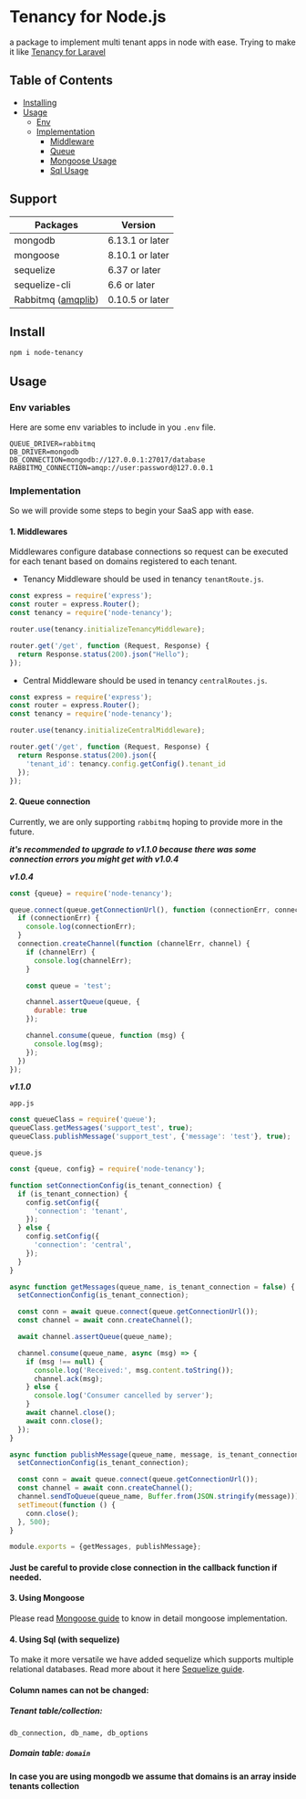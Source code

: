 # Tenancy for Node.js

a package to implement multi tenant apps in node with ease.
Trying to make it like [Tenancy for Laravel](https://tenancyforlaravel.com)

## Table of Contents

- [Installing](#install)
- [Usage](#usage)
    - [Env](#env-variables)
    - [Implementation](#implementation)
        - [Middleware](#1-middlewares)
        - [Queue](#2-queue-connection)
        - [Mongoose Usage](#3-using-mongoose)
        - [Sql Usage](#4-using-sql-with-sequelize)

## Support

| **Packages**                                                | **Version**     |
|-------------------------------------------------------------|-----------------|
| mongodb                                                     | 6.13.1 or later |
| mongoose                                                    | 8.10.1 or later |
| sequelize                                                   | 6.37 or later   |
| sequelize-cli                                               | 6.6 or later    |
| Rabbitmq ([amqplib](https://www.npmjs.com/package/amqplib)) | 0.10.5 or later |

## Install

```bash
npm i node-tenancy
```

## Usage

### Env variables

Here are some env variables to include in you `.env` file.

```dotenv
QUEUE_DRIVER=rabbitmq
DB_DRIVER=mongodb
DB_CONNECTION=mongodb://127.0.0.1:27017/database
RABBITMQ_CONNECTION=amqp://user:password@127.0.0.1
```

### Implementation

So we will provide some steps to begin your SaaS app with ease.

#### 1. Middlewares

Middlewares configure database connections so request can be executed
for each tenant based on domains registered to each tenant.

* Tenancy Middleware should be used in tenancy `tenantRoute.js`.

```js
const express = require('express');
const router = express.Router();
const tenancy = require('node-tenancy');

router.use(tenancy.initializeTenancyMiddleware);

router.get('/get', function (Request, Response) {
  return Response.status(200).json("Hello");
});
```

* Central Middleware should be used in tenancy `centralRoutes.js`.

```js
const express = require('express');
const router = express.Router();
const tenancy = require('node-tenancy');

router.use(tenancy.initializeCentralMiddleware);

router.get('/get', function (Request, Response) {
  return Response.status(200).json({
    'tenant_id': tenancy.config.getConfig().tenant_id
  });
});
```

#### 2. Queue connection

Currently, we are only supporting `rabbitmq` hoping to provide
more in the future.

***it's recommended to upgrade to v1.1.0 because there was some connection
errors you might get with v1.0.4***

***v1.0.4***

```js
const {queue} = require('node-tenancy');

queue.connect(queue.getConnectionUrl(), function (connectionErr, connection) {
  if (connectionErr) {
    console.log(connectionErr);
  }
  connection.createChannel(function (channelErr, channel) {
    if (channelErr) {
      console.log(channelErr);
    }

    const queue = 'test';

    channel.assertQueue(queue, {
      durable: true
    });

    channel.consume(queue, function (msg) {
      console.log(msg);
    });
  })
});
```

***v1.1.0***

`app.js`

```js
const queueClass = require('queue');
queueClass.getMessages('support_test', true);
queueClass.publishMessage('support_test', {'message': 'test'}, true);
```

`queue.js`

```js
const {queue, config} = require('node-tenancy');

function setConnectionConfig(is_tenant_connection) {
  if (is_tenant_connection) {
    config.setConfig({
      'connection': 'tenant',
    });
  } else {
    config.setConfig({
      'connection': 'central',
    });
  }
}

async function getMessages(queue_name, is_tenant_connection = false) {
  setConnectionConfig(is_tenant_connection);

  const conn = await queue.connect(queue.getConnectionUrl());
  const channel = await conn.createChannel();

  await channel.assertQueue(queue_name);

  channel.consume(queue_name, async (msg) => {
    if (msg !== null) {
      console.log('Received:', msg.content.toString());
      channel.ack(msg);
    } else {
      console.log('Consumer cancelled by server');
    }
    await channel.close();
    await conn.close();
  });
}

async function publishMessage(queue_name, message, is_tenant_connection = false) {
  setConnectionConfig(is_tenant_connection);

  const conn = await queue.connect(queue.getConnectionUrl());
  const channel = await conn.createChannel();
  channel.sendToQueue(queue_name, Buffer.from(JSON.stringify(message)));
  setTimeout(function () {
    conn.close();
  }, 500);
}

module.exports = {getMessages, publishMessage};
```

#### **Just be careful to provide close connection in the callback function if needed.**

#### 3. Using Mongoose

Please read [Mongoose guide](docs/MONGO.md) to know
in detail mongoose implementation.

#### 4. Using Sql (with sequelize)

To make it more versatile we have added
sequelize which supports multiple relational databases.
Read more about it here [Sequelize guide](docs/SQL.md).

#### Column names can not be changed:

##### Tenant table/collection:

`db_connection, db_name, db_options`

##### Domain table: `domain`

**In case you are using mongodb we assume that domains is an array inside
tenants collection**
